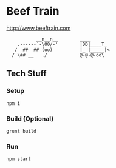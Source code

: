 # Beef Train

http://www.beeftrain.com

```
           __n__n__        ____
    .------`-\00/-'        |DD|____T_
   /  ##  ## (oo)          |_ |_____|<
  / \## __   ./            @-@-@-oo\

```

## Tech Stuff

### Setup

`npm i`

### Build (Optional)

`grunt build`

### Run

`npm start`
